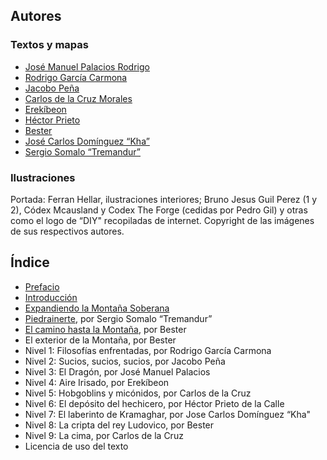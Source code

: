 
## Autores

### Textos y mapas

 * [José Manuel Palacios Rodrigo](https://plus.google.com/u/0/+Jos%C3%A9ManuelPalacios/posts)
 * [Rodrigo García Carmona](https://plus.google.com/u/0/+RodrigoGarciaCarmona/posts)
 * [Jacobo Peña](https://plus.google.com/u/0/113580090013248931333/posts)
 * [Carlos de la Cruz Morales](https://plus.google.com/u/0/104972911822227173644/posts)
 * [Erekíbeon](https://plus.google.com/u/0/101424081522605272040/posts)
 * [Héctor Prieto](https://plus.google.com/u/0/108509848839900431310/posts)
 * [Bester](https://plus.google.com/u/0/105240612173866817188/posts)
 * [José Carlos Domínguez “Kha”](https://plus.google.com/u/0/116368025294019250429/posts)
 * [Sergio Somalo “Tremandur”](https://plus.google.com/u/0/104590944188014787447/about)

### Ilustraciones

Portada: Ferran Hellar, ilustraciones interiores; Bruno Jesus Guil Perez (1 y 2), Códex Mcausland y Codex The Forge (cedidas por Pedro Gil) y otras como el logo de “DIY" recopiladas de internet. Copyright de las imágenes de sus respectivos autores.

## Índice

 * [Prefacio](./00-prefacio.md)
 * [Introducción](./01-introduccion.md)
 * [Expandiendo la Montaña Soberana](./02-expandiendo.md)
 * [Piedrainerte](./03-piedrainerte.md), por Sergio Somalo “Tremandur”
 * [El camino hasta la Montaña](./04-camino.md), por Bester
 * El exterior de la Montaña, por Bester
 * Nivel 1: Filosofías enfrentadas, por Rodrigo García Carmona
 * Nivel 2: Sucios, sucios, sucios, por Jacobo Peña
 * Nivel 3: El Dragón, por José Manuel Palacios
 * Nivel 4: Aire Irisado, por Erekíbeon
 * Nivel 5: Hobgoblins y micónidos, por Carlos de la Cruz
 * Nivel 6: El depósito del hechicero, por Héctor Prieto de la Calle 
 * Nivel 7: El laberinto de Kramaghar, por Jose Carlos Domínguez “Kha"
 * Nivel 8: La cripta del rey Ludovico, por Bester
 * Nivel 9: La cima, por Carlos de la Cruz
 * Licencia de uso del texto
